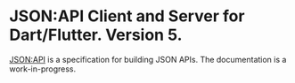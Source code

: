 # JSON:API Client and Server for Dart/Flutter. Version 5.

[JSON:API] is a specification for building JSON APIs. The documentation is a work-in-progress.


[JSON:API]: https://jsonapi.org
